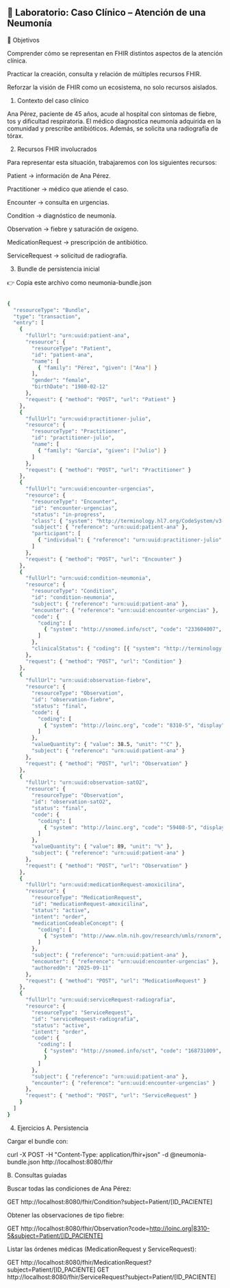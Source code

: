 ## 🧪 Laboratorio: Caso Clínico – Atención de una Neumonía
🎯 Objetivos

Comprender cómo se representan en FHIR distintos aspectos de la atención clínica.

Practicar la creación, consulta y relación de múltiples recursos FHIR.

Reforzar la visión de FHIR como un ecosistema, no solo recursos aislados.

1. Contexto del caso clínico

Ana Pérez, paciente de 45 años, acude al hospital con síntomas de fiebre, tos y dificultad respiratoria. El médico diagnostica neumonía adquirida en la comunidad y prescribe antibióticos. Además, se solicita una radiografía de tórax.

2. Recursos FHIR involucrados

Para representar esta situación, trabajaremos con los siguientes recursos:

Patient → información de Ana Pérez.

Practitioner → médico que atiende el caso.

Encounter → consulta en urgencias.

Condition → diagnóstico de neumonía.

Observation → fiebre y saturación de oxígeno.

MedicationRequest → prescripción de antibiótico.

ServiceRequest → solicitud de radiografía.

3. Bundle de persistencia inicial

👉 Copia este archivo como neumonia-bundle.json

```bash

{
  "resourceType": "Bundle",
  "type": "transaction",
  "entry": [
    {
      "fullUrl": "urn:uuid:patient-ana",
      "resource": {
        "resourceType": "Patient",
        "id": "patient-ana",
        "name": [
          { "family": "Pérez", "given": ["Ana"] }
        ],
        "gender": "female",
        "birthDate": "1980-02-12"
      },
      "request": { "method": "POST", "url": "Patient" }
    },
    {
      "fullUrl": "urn:uuid:practitioner-julio",
      "resource": {
        "resourceType": "Practitioner",
        "id": "practitioner-julio",
        "name": [
          { "family": "García", "given": ["Julio"] }
        ]
      },
      "request": { "method": "POST", "url": "Practitioner" }
    },
    {
      "fullUrl": "urn:uuid:encounter-urgencias",
      "resource": {
        "resourceType": "Encounter",
        "id": "encounter-urgencias",
        "status": "in-progress",
        "class": { "system": "http://terminology.hl7.org/CodeSystem/v3-ActCode", "code": "AMB" },
        "subject": { "reference": "urn:uuid:patient-ana" },
        "participant": [
          { "individual": { "reference": "urn:uuid:practitioner-julio" } }
        ]
      },
      "request": { "method": "POST", "url": "Encounter" }
    },
    {
      "fullUrl": "urn:uuid:condition-neumonia",
      "resource": {
        "resourceType": "Condition",
        "id": "condition-neumonia",
        "subject": { "reference": "urn:uuid:patient-ana" },
        "encounter": { "reference": "urn:uuid:encounter-urgencias" },
        "code": {
          "coding": [
            { "system": "http://snomed.info/sct", "code": "233604007", "display": "Pneumonia" }
          ]
        },
        "clinicalStatus": { "coding": [{ "system": "http://terminology.hl7.org/CodeSystem/condition-clinical", "code": "active" }] }
      },
      "request": { "method": "POST", "url": "Condition" }
    },
    {
      "fullUrl": "urn:uuid:observation-fiebre",
      "resource": {
        "resourceType": "Observation",
        "id": "observation-fiebre",
        "status": "final",
        "code": {
          "coding": [
            { "system": "http://loinc.org", "code": "8310-5", "display": "Body temperature" }
          ]
        },
        "valueQuantity": { "value": 38.5, "unit": "°C" },
        "subject": { "reference": "urn:uuid:patient-ana" }
      },
      "request": { "method": "POST", "url": "Observation" }
    },
    {
      "fullUrl": "urn:uuid:observation-satO2",
      "resource": {
        "resourceType": "Observation",
        "id": "observation-satO2",
        "status": "final",
        "code": {
          "coding": [
            { "system": "http://loinc.org", "code": "59408-5", "display": "Oxygen saturation in Arterial blood by Pulse oximetry" }
          ]
        },
        "valueQuantity": { "value": 89, "unit": "%" },
        "subject": { "reference": "urn:uuid:patient-ana" }
      },
      "request": { "method": "POST", "url": "Observation" }
    },
    {
      "fullUrl": "urn:uuid:medicationRequest-amoxicilina",
      "resource": {
        "resourceType": "MedicationRequest",
        "id": "medicationRequest-amoxicilina",
        "status": "active",
        "intent": "order",
        "medicationCodeableConcept": {
          "coding": [
            { "system": "http://www.nlm.nih.gov/research/umls/rxnorm", "code": "723", "display": "Amoxicillin 500mg" }
          ]
        },
        "subject": { "reference": "urn:uuid:patient-ana" },
        "encounter": { "reference": "urn:uuid:encounter-urgencias" },
        "authoredOn": "2025-09-11"
      },
      "request": { "method": "POST", "url": "MedicationRequest" }
    },
    {
      "fullUrl": "urn:uuid:serviceRequest-radiografia",
      "resource": {
        "resourceType": "ServiceRequest",
        "id": "serviceRequest-radiografia",
        "status": "active",
        "intent": "order",
        "code": {
          "coding": [
            { "system": "http://snomed.info/sct", "code": "168731009", "display": "Chest X-ray"
            }
          ]
        },
        "subject": { "reference": "urn:uuid:patient-ana" },
        "encounter": { "reference": "urn:uuid:encounter-urgencias" }
      },
      "request": { "method": "POST", "url": "ServiceRequest" }
    }
  ]
}
```

4. Ejercicios
A. Persistencia

Cargar el bundle con:

curl -X POST -H "Content-Type: application/fhir+json" -d @neumonia-bundle.json http://localhost:8080/fhir

B. Consultas guiadas

Buscar todas las condiciones de Ana Pérez:

GET http://localhost:8080/fhir/Condition?subject=Patient/[ID_PACIENTE]


Obtener las observaciones de tipo fiebre:

GET http://localhost:8080/fhir/Observation?code=http://loinc.org|8310-5&subject=Patient/[ID_PACIENTE]


Listar las órdenes médicas (MedicationRequest y ServiceRequest):

GET http://localhost:8080/fhir/MedicationRequest?subject=Patient/[ID_PACIENTE]
GET http://localhost:8080/fhir/ServiceRequest?subject=Patient/[ID_PACIENTE]


    
